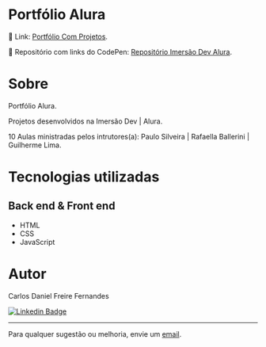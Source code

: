 # Portfólio Alura

🔗 Link: [Portfólio Com Projetos](https://portfolio-alura-vercel.vercel.app/ "Site Portfólio").

🔗 Repositório com links do CodePen: [Repositório Imersão Dev Alura](https://github.com/DanielFernandess/ImersaoDevAlura "Repositório Imersão Dev Alura").

# Sobre

Portfólio Alura.

Projetos desenvolvidos na Imersão Dev | Alura.

10 Aulas ministradas pelos intrutores(a): Paulo Silveira | Rafaella Ballerini | Guilherme Lima.

# Tecnologias utilizadas
## Back end & Front end
- HTML
- CSS
- JavaScript

# Autor

Carlos Daniel Freire Fernandes

[![Linkedin Badge](https://img.shields.io/badge/-Linkedin-blue?style=flat-square&logo=Linkedin&logoColor=white&link=https://www.linkedin.com/in/lpaulovt/)](https://www.linkedin.com/in/carlosdanielfernandes) 

---
Para qualquer sugestão ou melhoria, envie um [email](mailto:carloscdanield@gmail.com).
